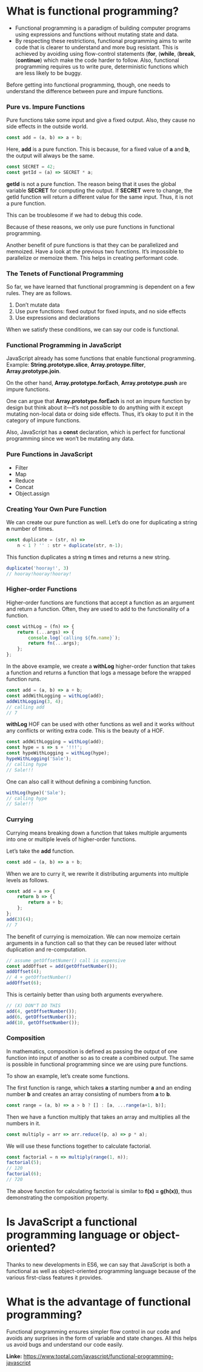 # What is functional programming?

- Functional programming is a paradigm of building computer programs using expressions and functions without mutating state and data.
- By respecting these restrictions, functional programming aims to write code that is clearer to understand and more bug resistant. This is achieved by avoiding using flow-control statements (<b>for</b>, (<b>while</b>, (<b>break</b>, (<b>continue</b>) which make the code harder to follow. Also, functional programming requires us to write pure, deterministic functions which are less likely to be buggy.

Before getting into functional programming, though, one needs to understand the difference between pure and impure functions.

<h3>Pure vs. Impure Functions</h3>

Pure functions take some input and give a fixed output. Also, they cause no side effects in the outside world.

``` javascript
const add = (a, b) => a + b;
```

Here, <b>add</b> is a pure function. This is because, for a fixed value of <b>a</b> and <b>b</b>, the output will always be the same.

``` javascript
const SECRET = 42;  
const getId = (a) => SECRET * a;
```

<b>getId</b> is not a pure function. The reason being that it uses the global variable <b>SECRET</b> for computing the output. If <b>SECRET</b> were to change, the getId function will return a different value for the same input. Thus, it is not a pure function.

This can be troublesome if we had to debug this code.

Because of these reasons, we only use pure functions in functional programming.

Another benefit of pure functions is that they can be parallelized and memoized. Have a look at the previous two functions. It’s impossible to parallelize or memoize them. This helps in creating performant code.

<h3>The Tenets of Functional Programming</h3>

So far, we have learned that functional programming is dependent on a few rules. They are as follows.

1. Don’t mutate data
2. Use pure functions: fixed output for fixed inputs, and no side effects
3. Use expressions and declarations

When we satisfy these conditions, we can say our code is functional.

<h3>Functional Programming in JavaScript</h3>

JavaScript already has some functions that enable functional programming. Example: <b>String.prototype.slice</b>, <b>Array.protoype.filter</b>, <b>Array.prototype.join</b>.

On the other hand, <b>Array.prototype.forEach</b>, <b>Array.prototype.push</b> are impure functions.

One can argue that <b>Array.prototype.forEach</b> is not an impure function by design but think about it—it’s not possible to do anything with it except mutating non-local data or doing side effects. Thus, it’s okay to put it in the category of impure functions.

Also, JavaScript has a <b>const</b> declaration, which is perfect for functional programming since we won’t be mutating any data.

<h3>Pure Functions in JavaScript</h3>

- Filter
- Map
- Reduce
- Concat
- Object.assign

<h3>Creating Your Own Pure Function</h3>

We can create our pure function as well. Let’s do one for duplicating a string <b>n</b> number of times.

``` javascript
const duplicate = (str, n) =>  
	n < 1 ? '' : str + duplicate(str, n-1);
```

This function duplicates a string <b>n</b> times and returns a new string.

``` javascript
duplicate('hooray!', 3)  
// hooray!hooray!hooray!
```

<h3>Higher-order Functions</h3>

Higher-order functions are functions that accept a function as an argument and return a function. Often, they are used to add to the functionality of a function.

``` javascript
const withLog = (fn) => {  
	return (...args) => {  
		console.log(`calling ${fn.name}`);  
		return fn(...args);  
	};  
};
```
In the above example, we create a <b>withLog</b> higher-order function that takes a function and returns a function that logs a message before the wrapped function runs.

``` javascript
const add = (a, b) => a + b;  
const addWithLogging = withLog(add);  
addWithLogging(3, 4);  
// calling add  
// 7
```

<b>withLog</b> HOF can be used with other functions as well and it works without any conflicts or writing extra code. This is the beauty of a HOF.

``` javascript
const addWithLogging = withLog(add);  
const hype = s => s + '!!!';  
const hypeWithLogging = withLog(hype);  
hypeWithLogging('Sale');  
// calling hype  
// Sale!!!
```
One can also call it without defining a combining function.

``` javascript
withLog(hype)('Sale'); 
// calling hype  
// Sale!!!
```

<h3>Currying</h3>

Currying means breaking down a function that takes multiple arguments into one or multiple levels of higher-order functions.

Let’s take the <b>add</b> function.

``` javascript
const add = (a, b) => a + b;
```

When we are to curry it, we rewrite it distributing arguments into multiple levels as follows.

``` javascript
const add = a => {
	return b => {
		return a + b;
	};
};
add(3)(4);  
// 7
```

The benefit of currying is memoization. We can now memoize certain arguments in a function call so that they can be reused later without duplication and re-computation.

``` javascript
// assume getOffsetNumer() call is expensive
const addOffset = add(getOffsetNumber());
addOffset(4);
// 4 + getOffsetNumber()
addOffset(6);
```

This is certainly better than using both arguments everywhere.

``` javascript
// (X) DON"T DO THIS  
add(4, getOffsetNumber());  
add(6, getOffsetNumber());  
add(10, getOffsetNumber());
```

<h3>Composition</h3>

In mathematics, composition is defined as passing the output of one function into input of another so as to create a combined output. The same is possible in functional programming since we are using pure functions.

To show an example, let’s create some functions.

The first function is range, which takes <b>a</b> starting number <b>a</b> and an ending number <b>b</b> and creates an array consisting of numbers from <b>a</b> to <b>b</b>.

``` javascript
const range = (a, b) => a > b ? [] : [a, ...range(a+1, b)];
```
Then we have a function multiply that takes an array and multiplies all the numbers in it.

``` javascript
const multiply = arr => arr.reduce((p, a) => p * a);
```
We will use these functions together to calculate factorial.

``` javascript
const factorial = n => multiply(range(1, n));  
factorial(5);  
// 120  
factorial(6);  
// 720
```

The above function for calculating factorial is similar to <b>f(x) = g(h(x))</b>, thus demonstrating the composition property.

# Is JavaScript a functional programming language or object-oriented?

Thanks to new developments in ES6, we can say that JavaScript is both a functional as well as object-oriented programming language because of the various first-class features it provides.

# What is the advantage of functional programming?

Functional programming ensures simpler flow control in our code and avoids any surprises in the form of variable and state changes. All this helps us avoid bugs and understand our code easily.

<b>Linke:</b> https://www.toptal.com/javascript/functional-programming-javascript



